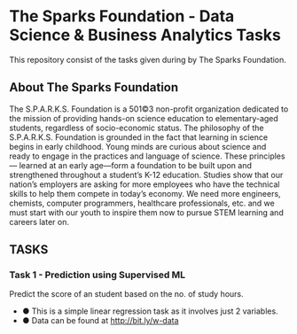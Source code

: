 # The Sparks Foundation - Data Science & Business Analytics Tasks
This repository consist of the tasks given during by The Sparks Foundation.

## About The Sparks Foundation
The S.P.A.R.K.S. Foundation is a 501©3 non-profit organization dedicated to the mission of providing hands-on science education to elementary-aged students, regardless of socio-economic status.
The philosophy of the S.P.A.R.K.S. Foundation is grounded in the fact that learning in science begins in early childhood. Young minds are curious about science and ready to engage in the practices and language of science. These principles— learned at an early age—form a foundation to be built upon and strengthened throughout a student’s K-12 education. 
Studies show that our nation’s employers are asking for more employees who have the technical skills to help them compete in today’s economy.  We need more engineers, chemists, computer programmers, healthcare professionals, etc. and we must start with our youth to inspire them now to pursue STEM learning and careers later on.

## TASKS
### Task 1 - Prediction using Supervised ML
Predict the score of an student based on the no. of study hours.
* ● This is a simple linear regression task as it involves just 2 variables.
* ● Data can be found at http://bit.ly/w-data
